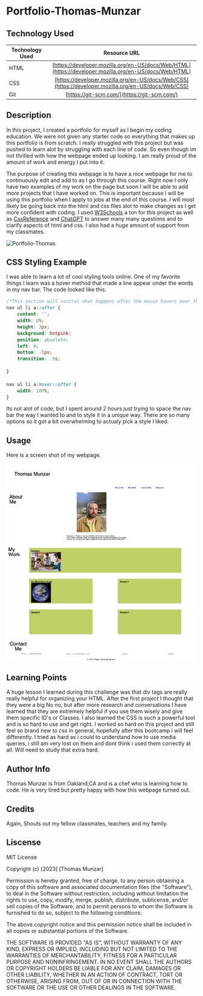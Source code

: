 # Portfolio-Thomas-Munzar

## Technology Used
| Technology Used         | Resource URL           | 
| ------------- |:-------------:| 
| HTML    | [https://developer.mozilla.org/en-US/docs/Web/HTML](https://developer.mozilla.org/en-US/docs/Web/HTML) | 
| CSS     | [https://developer.mozilla.org/en-US/docs/Web/CSS](https://developer.mozilla.org/en-US/docs/Web/CSS)      |   
| Git | [https://git-scm.com/](https://git-scm.com/)     |   

## Description

In this project, I created a portfolio for myself as I begin my coding education.  We were not given any starter code so 
everything that makes up this portfolio is from scratch. I really struggled with this project but was pushed to learn alot 
by struggling with each line of code. So even though im not thrilled with how the webpage ended up looking. I am really proud
of the amount of work and energy I put into it.

The purpose of creating this webpage is to have a nice webpage for me to continuously edit and add to as I go through this course. Right now I only have two examples of my work on the page but soon I will be able to add more projects that I have worked on. This is important because I will be using this portfolio when I apply to jobs at the end of this course. I will most likely be going back into the html and css files alot to make changes as I get more confident with coding. I used [W3Schools](https://www.w3schools.com/) a ton for this project as well as [CssReference](https://cssreference.io/) and [ChatGPT](https://openai.com/blog/chatgpt) to answer many many questions and to clarify aspects of html and css. I also had a huge amount of support from my classmates.

![Portfolio-Thomas](https://thomasmunzar.github.io/portfolio-thomas/#about-me)
## CSS Styling Example

I was able to learn a lot of cool styling tools online. One of my favorite things I learn was a hover method that made a line appear under the words in my nav bar. The code looked like this.

```css
/*This section will control what happens after the mouse hovers over the items on the nav bar*/
nav ul li a::after {
    content: '';
    width: 0%;
    height: 3px;
    background: hotpink;
    position: absolute;
    left: 0;
    bottom: -5px;
    transition: .9s;

}

nav ul li a:hover::after {
    width: 100%;
}
```

Its not alot of code, but I spent around 2 hours just trying to space the nav bar the way I wanted to and to style it in a unique way. There are so many options so it got a bit overwhelming to actualy pick a style I liked.

## Usage

Here is a screen shot of my webpage.

![Portfolio-Webpage](./assets/images/thomasmunzar.github.io_portfolio-thomas_.png)

## Learning Points

A huge lesson I learned during this challenge was that div tags are really really helpful for organizing your HTML. After the first project I thought that they were a big No no, but after more research and conversations I have learned that they are extremely helpful if you use them wisely and give them specific ID's or Classes. I also learned the CSS is such a powerful tool and is so hard to use and get right. I worked so hard on this project and still feel so brand new to css in general, hopefully after this bootcamp i will feel differently.
I tried as hard as i could to understand how to use media queries, i still am very lost on them and dont think i used them correctly at all. Will need to study that extra hard.


## Author Info

Thomas Munzar is from Oakland,CA and is a chef who is learning how to code. He is very tired but pretty happy with how this webpage turned out.

## Credits

Again, Shouts out my fellow classmates, teachers and my family.

## Liscense

MIT License

Copyright (c) [2023] [Thomas Munzar]

Permission is hereby granted, free of charge, to any person obtaining a copy
of this software and associated documentation files (the "Software"), to deal
in the Software without restriction, including without limitation the rights
to use, copy, modify, merge, publish, distribute, sublicense, and/or sell
copies of the Software, and to permit persons to whom the Software is
furnished to do so, subject to the following conditions:

The above copyright notice and this permission notice shall be included in all
copies or substantial portions of the Software.

THE SOFTWARE IS PROVIDED "AS IS", WITHOUT WARRANTY OF ANY KIND, EXPRESS OR
IMPLIED, INCLUDING BUT NOT LIMITED TO THE WARRANTIES OF MERCHANTABILITY,
FITNESS FOR A PARTICULAR PURPOSE AND NONINFRINGEMENT. IN NO EVENT SHALL THE
AUTHORS OR COPYRIGHT HOLDERS BE LIABLE FOR ANY CLAIM, DAMAGES OR OTHER
LIABILITY, WHETHER IN AN ACTION OF CONTRACT, TORT OR OTHERWISE, ARISING FROM,
OUT OF OR IN CONNECTION WITH THE SOFTWARE OR THE USE OR OTHER DEALINGS IN THE
SOFTWARE.